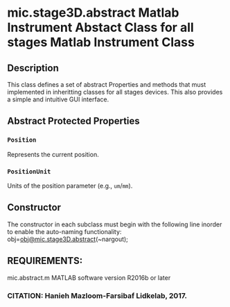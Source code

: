 # mic.stage3D.abstract Matlab Instrument Abstact Class for all stages Matlab Instrument Class

## Description
This class defines a set of abstract Properties and methods that must
implemented in inheritting classes for all stages devices.
This also provides a simple and intuitive GUI interface.

## Abstract Protected Properties

### `Position`
Represents the current position.

### `PositionUnit`
Units of the position parameter (e.g., `um`/`mm`).
## Constructor
The constructor in each subclass must begin with the following line
inorder to enable the auto-naming functionality:
obj=obj@mic.stage3D.abstract(~nargout);

## REQUIREMENTS:
mic.abstract.m
MATLAB software version R2016b or later

### CITATION: Hanieh Mazloom-Farsibaf  Lidkelab, 2017.

